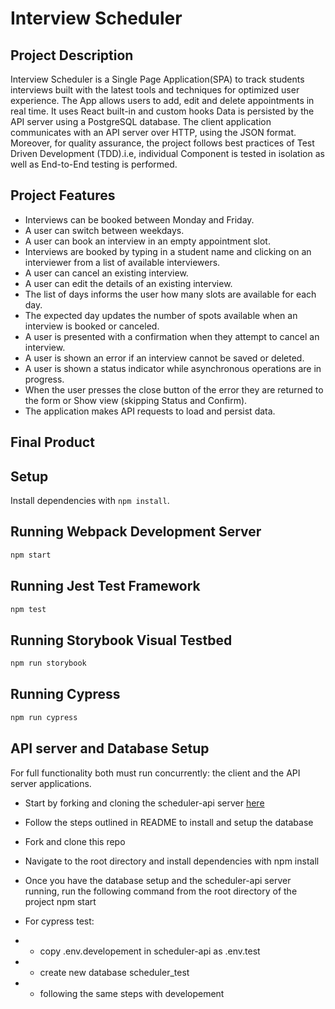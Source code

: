 # Interview Scheduler

## Project Description

Interview Scheduler is a Single Page Application(SPA) to track students interviews built with the latest tools and techniques for optimized user experience. The App allows users to add, edit and delete appointments in real time. It uses React built-in and custom hooks Data is persisted by the API server using a PostgreSQL database. The client application communicates with an API server over HTTP, using the JSON format. Moreover, for quality assurance, the project follows best practices of Test Driven Development (TDD).i.e, individual Component is tested in isolation as well as End-to-End testing is performed.

## Project Features
- Interviews can be booked between Monday and Friday.
- A user can switch between weekdays.
- A user can book an interview in an empty appointment slot.
- Interviews are booked by typing in a student name and clicking on an interviewer from a list of available interviewers.
- A user can cancel an existing interview.
- A user can edit the details of an existing interview.
- The list of days informs the user how many slots are available for each day.
- The expected day updates the number of spots available when an interview is booked or canceled.
- A user is presented with a confirmation when they attempt to cancel an interview.
- A user is shown an error if an interview cannot be saved or deleted.
- A user is shown a status indicator while asynchronous operations are in progress.
- When the user presses the close button of the error they are returned to the form or Show view (skipping Status and Confirm).
- The application makes API requests to load and persist data.

## Final Product

## Setup

Install dependencies with `npm install`.

## Running Webpack Development Server

```sh
npm start
```

## Running Jest Test Framework

```sh
npm test
```

## Running Storybook Visual Testbed

```sh
npm run storybook
```
## Running Cypress

```sh
npm run cypress
```

## API server and Database Setup

For full functionality both must run concurrently: the client and the API server applications.

- Start by forking and cloning the scheduler-api server [here](https://github.com/lighthouse-labs/scheduler-api)
- Follow the steps outlined in README to install and setup the database
- Fork and clone this repo
- Navigate to the root directory and install dependencies with npm install
- Once you have the database setup and the scheduler-api server running, run the following command from the root directory of the project npm start

- For cypress test:
- - copy .env.developement in scheduler-api as .env.test
- - create new database scheduler_test
- - following the same steps with developement
